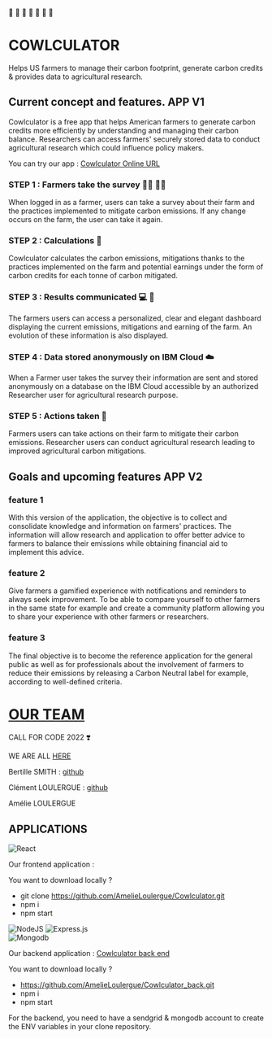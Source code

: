 :pig2: :cow2: :sheep: :bison: :seedling: :deciduous_tree: :corn:
# COWLCULATOR 
Helps US farmers to manage their carbon footprint, generate carbon credits & provides data to agricultural research.

## Current concept and features. APP V1

Cowlculator is a free app that helps American farmers to generate carbon credits more efficiently by understanding and managing their carbon balance. Researchers can access farmers' securely stored data to conduct agricultural research which could influence policy makers.

You can try our app : [Cowlculator Online URL](https://cowlculator.netlify.app/)

### **STEP 1** : Farmers take the survey :farmer: :woman_farmer:

When logged in as a farmer, users can take a survey about their farm and the practices implemented to mitigate carbon emissions. If any change occurs on the farm, the user can take it again.

### **STEP 2** : Calculations :abacus:

Cowlculator calculates the carbon emissions, mitigations thanks to the practices implemented on the farm and potential earnings under the form of carbon credits for each tonne of carbon mitigated.

### **STEP 3** : Results communicated :computer: :iphone:

The farmers users can access a personalized, clear and elegant dashboard displaying the current emissions, mitigations and earning of the farm. An evolution of these information is also displayed.

### **STEP 4** : Data stored anonymously on IBM Cloud :cloud:

When a Farmer user takes the survey their information are sent and stored anonymously on a database on the IBM Cloud accessible by an authorized Researcher user for agricultural research purpose.

### **STEP 5** : Actions taken :dart:

Farmers users can take actions on their farm to mitigate their carbon emissions. Researcher users can conduct agricultural research leading to improved agricultural carbon mitigations.

## Goals and upcoming features APP V2

### feature 1
With this version of the application, the objective is to collect and consolidate knowledge and information on farmers' practices. The information will allow research and application to offer better advice to farmers to balance their emissions while obtaining financial aid to implement this advice.

### feature 2 
Give farmers a gamified experience with notifications and reminders to always seek improvement. To be able to compare yourself to other farmers in the same state for example and create a community platform allowing you to share your experience with other farmers or researchers.

### feature 3
The final objective is to become the reference application for the general public as well as for professionals about the involvement of farmers to reduce their emissions by releasing a Carbon Neutral label for example, according to well-defined criteria.

# [OUR TEAM](https://cowlculator.netlify.app/about)
CALL FOR CODE 2022 :heavy_heart_exclamation:

WE ARE ALL [HERE](https://cowlculator.netlify.app/about)

Bertille SMITH : [github](https://github.com/bertillesmith)

Clément LOULERGUE : [github](https://github.com/LoulergueC)

Amélie LOULERGUE 

## APPLICATIONS
![React](https://img.shields.io/badge/react-%2320232a.svg?style=for-the-badge&logo=react&logoColor=%2361DAFB)  

Our frontend application : 

You want to download locally ? 
- git clone https://github.com/AmelieLoulergue/Cowlculator.git
- npm i 
- npm start

![NodeJS](https://img.shields.io/badge/node.js-6DA55F?style=for-the-badge&logo=node.js&logoColor=white) ![Express.js](https://img.shields.io/badge/express.js-%23404d59.svg?style=for-the-badge&logo=express&logoColor=%2361DAFB)  
![Mongodb](https://img.shields.io/badge/MongoDB-4EA94B?style=for-the-badge&logo=mongodb&logoColor=white)

Our backend application : [Cowlculator back end](https://github.com/AmelieLoulergue/Cowlculator_back)

You want to download locally ? 
- https://github.com/AmelieLoulergue/Cowlculator_back.git
- npm i 
- npm start

For the backend, you need to have a sendgrid & mongodb account to create the ENV variables in your clone repository. 




